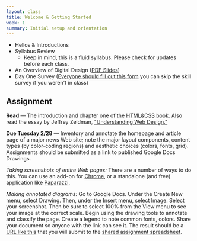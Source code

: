 ```yaml
---
layout: class
title: Welcome & Getting Started
week: 1
summary: Initial setup and orientation
---
```


- Hellos & Introductions
- Syllabus Review
  - Keep in mind, this is a fluid syllabus. Please check for updates before each class.
- An Overview of Digital Design ([PDF Slides](https://www.dropbox.com/s/yku1odi28b1izmj/Class%201%20Intro.pdf))
- Day One Survey ([Everyone should fill out this form](https://docs.google.com/spreadsheet/viewform?usp=drive_web&formkey=dGpPYUx5S1pNcGozeWczc1RqcXJCMVE6MA#gid=0) you can skip the skill survey if you weren't in class)

## Assignment

**Read** — The introduction and chapter one of the [HTML&CSS book](http://htmlandcssbook.com/). Also read the essay by Jeffrey Zeldman, ["Understanding Web Design."](http://alistapart.com/article/understandingwebdesign)


**Due Tuesday 2/28** — Inventory and annotate the homepage and article page of a major news Web site; note the major layout components, content types (by color-coding regions) and aesthetic choices (colors, fonts, grid). Assignments should be submitted as a link to published Google Docs Drawings.

*Taking screenshots of entire Web pages:* There are a number of ways to do this. You can use an add-on for [Chrome](https://chrome.google.com/extensions/detail/ckibcdccnfeookdmbahgiakhnjcddpki), or a standalone (and free) application like [Paparazzi](http://derailer.org/paparazzi/downloads).

*Making annotated diagrams:* Go to Google Docs. Under the Create New menu, select Drawing. Then, under the Insert menu, select Image. Select your screenshot. Then be sure to select 100% from the View menu to see your image at the correct scale. Begin using the drawing tools to annotate and classify the page. Create a legend to note common fonts, colors. Share your document so anyone with the link can see it. The result should be a [URL like this](https://docs.google.com/drawings/d/19BaCbjHhp3ZfCkAXMbsPlnKEMVIea--2CLLYECKT2y0/edit) that you will submit to the [shared assignment spreadsheet](https://docs.google.com/spreadsheets/d/1_VwvDNOCtKi022Bf1fb9Hs74CByOv7sTIUuI9gmvqU4/edit?usp=sharing).